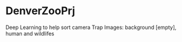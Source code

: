 # DenverZooPrj
Deep Learning to help sort camera Trap Images: background [empty], human and wildlifes
